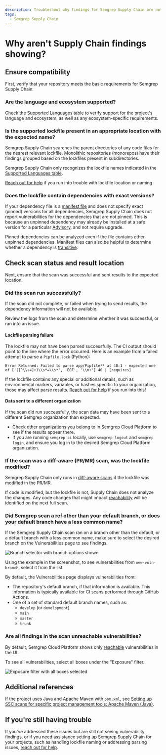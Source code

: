 ```yaml
---
description: Troubleshoot why findings for Semgrep Supply Chain are not showing.
tags:
  - Semgrep Supply Chain
---
```

# Why aren't Supply Chain findings showing?

## Ensure compatibility

First, verify that your repository meets the basic requirements for Semgrep Supply Chain:

### Are the language and ecosystem supported?

Check the [Supported Languages table](/docs/supported-languages/#general-availability) to verify support for the project's language and ecosystem, as well as any ecosystem-specific requirements.

###  Is the supported lockfile present in an appropriate location with the expected name?

Semgrep Supply Chain searches the parent directories of any code files for the nearest relevant lockfile. Monolithic repositories (monorepos) have their findings grouped based on the lockfiles present in subdirectories.

Semgrep Supply Chain only recognizes the lockfile names indicated in the [Supported Languages table](/docs/supported-languages/#general-availability).

[Reach out for help](#if-youre-still-having-trouble) if you run into trouble with lockfile location or naming.

### Does the lockfile contain dependencies with exact versions?

If your dependency file is a [manifest file](/docs/semgrep-supply-chain/glossary/#manifest-file) and does not specify exact (pinned) versions for all dependencies, Semgrep Supply Chain does not report vulnerabilities for the dependencies that are not pinned. This is because an unpinned dependency may already be installed at a safe version for a particular [Advisory](https://semgrep.dev/docs/semgrep-supply-chain/glossary/#advisory), and not require upgrade.

Pinned dependencies can be analyzed even if the file contains other unpinned dependencies. Manifest files can also be helpful to determine whether a dependency is [transitive](/docs/semgrep-supply-chain/glossary/#transitive-or-indirect-dependency).

## Check scan status and result location

Next, ensure that the scan was successful and sent results to the expected location.

### Did the scan run successfully?

If the scan did not complete, or failed when trying to send results, the dependency information will not be available.

Review the logs from the scan and determine whether it was successful, or ran into an issue.

#### Lockfile parsing failure

The lockfile may not have been parsed successfully. The CI output should point to the line where the error occurred. Here is an example from a failed attempt to parse a `Pipfile.lock` (Python):

```
Error Returned: Failed to parse app/Pipfile** at 40:1 - expected one of ['([^\\s=]+)\\s*=\\s*', 'EOF', '\\n+'] 40 | [requires]
```

If the lockfile contains any special or additional details, such as environmental markers, variables, or hashes specific to your organization, those may affect parse results. [Reach out for help](#if-youre-still-having-trouble) if you run into this!

#### Data sent to a different organization

If the scan did run successfully, the scan data may have been sent to a different Semgrep organization than expected.

* Check other organizations you belong to in Semgrep Cloud Platform to see if the results appear there.
* If you are running `semgrep ci` locally, use `semgrep logout` and `semgrep login`, and ensure you log in to the desired Semgrep Cloud Platform organization.

### If the scan was a diff-aware (PR/MR) scan, was the lockfile modified? 

Semgrep Supply Chain only runs in [diff-aware scans](/docs/semgrep-ci/running-semgrep-ci-with-semgrep-cloud-platform/#diff-aware-scanning) if the lockfile was modified in the PR/MR.

If code is modified, but the lockfile is not, Supply Chain does not analyze the changes. Any code changes that might impact [reachability](/docs/semgrep-supply-chain/glossary/#reachability) will be identified on the next full scan.

### Did Semgrep scan a ref other than your default branch, or does your default branch have a less common name?

If the Semgrep Supply Chain scan ran on a branch other than the default, or a default branch with a less common name, make sure to select the desired branch on the Vulnerabilities page to see findings.

![Branch selector with branch options shown](/img/kb/ssc-branch-selector.png)

Using the example in the screenshot, to see vulnerabilities from `new-vuln-branch`, select it from the list.

By default, the Vulnerabilities page displays vulnerabilities from:

* The repository's default branch, if that information is available. This information is typically available for CI scans performed through GitHub Actions.
* One of a set of standard default branch names, such as:
  * `develop` (or `development`)
  * `main`
  * `master`
  * `trunk`

### Are all findings in the scan unreachable vulnerabilities?

By default, Semgrep Cloud Platform shows only [reachable](/docs/semgrep-supply-chain/glossary/#reachability) vulnerabilities in the UI. 

To see all vulnerabilities, select all boxes under the "Exposure" filter.

![Exposure filter with all boxes selected](/img/kb/ssc-vuln-filter.png)

## Additional references

If the project uses Java and Apache Maven with `pom.xml`, see [Setting up SSC scans for specific project management tools:
Apache Maven (Java)](/semgrep-supply-chain/setup-maven).

## If you're still having trouble

If you've addressed these issues but are still not seeing vulnerability findings, or if you need assistance setting up Semgrep Supply Chain for your projects, such as handling lockfile naming or addressing parsing issues, [reach out for help](/docs/support).